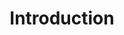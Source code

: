 ---
layout: landing
type: landing
group: philosophy
permalink: /philosophie/

title: Introduction
description: Découvrez dans cette section les principes ayant gouverné à la construction de ce design system.
---